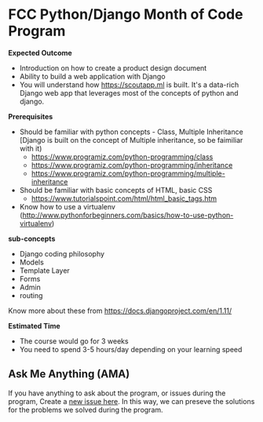 # FCC Python/Django Month of Code Program

**Expected Outcome**

- Introduction on how to create a product design document
- Ability to build a web application with Django 
- You will understand how https://scoutapp.ml is built. It's a data-rich Django web app that leverages most of the concepts of python and django. 

**Prerequisites** 

- Should be familiar with python concepts - Class, Multiple Inheritance [Django is built on the concept of Multiple inheritance, so be faimiliar with it)
  - https://www.programiz.com/python-programming/class
  - https://www.programiz.com/python-programming/inheritance
  - https://www.programiz.com/python-programming/multiple-inheritance
- Should be familiar with basic concepts of HTML, basic CSS
  - https://www.tutorialspoint.com/html/html_basic_tags.htm 
- Know how to use a virtualenv (http://www.pythonforbeginners.com/basics/how-to-use-python-virtualenv) 


**sub-concepts**
- Django coding philosophy
- Models
- Template Layer
- Forms
- Admin
- routing 

Know more about these from https://docs.djangoproject.com/en/1.11/

**Estimated Time**

- The course would go for 3 weeks
- You need to spend 3-5 hours/day depending on your learning speed


## Ask Me Anything (AMA)

If you have anything to ask about the program, or issues during the program, Create a [new issue here](https://github.com/rrmerugu/FCC-Month-of-Code-Program/issues). In this way, we can preseve the solutions for the problems we solved during the program. 
